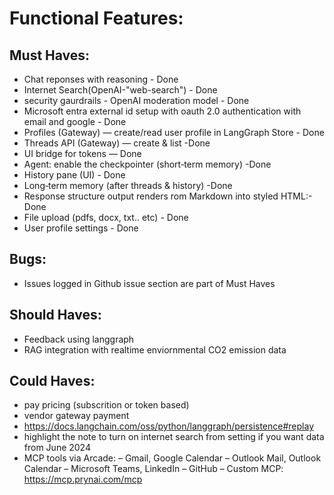 # Functional Features:

## Must Haves:
- Chat reponses with reasoning  - Done 
- Internet Search(OpenAI-"web-search") - Done 
- security gaurdrails - OpenAI moderation model - Done
- Microsoft entra external id setup with oauth 2.0 authentication with email and google - Done
- Profiles (Gateway) — create/read user profile in LangGraph Store - Done
- Threads API (Gateway) — create & list -Done
- UI bridge for tokens — Done
- Agent: enable the checkpointer (short‑term memory) -Done
- History pane (UI) - Done 
- Long‑term memory (after threads & history) -Done
- Response structure output renders rom Markdown into styled HTML:- Done
- File upload (pdfs, docx, txt.. etc) - Done 
- User profile settings - Done

## Bugs:
- Issues logged in Github issue section are part of Must Haves


## Should Haves:
- Feedback using langgraph 
- RAG integration with realtime enviornmental CO2 emission data 


## Could Haves:
- pay pricing (subscrition or token based)
- vendor gateway payment
- https://docs.langchain.com/oss/python/langgraph/persistence#replay
- highlight the note to turn on internet search from setting if you want data from June 2024
- MCP tools via Arcade:
      – Gmail, Google Calendar
      – Outlook Mail, Outlook Calendar
      – Microsoft Teams, LinkedIn
      – GitHub
      – Custom MCP: https://mcp.prynai.com/mcp




